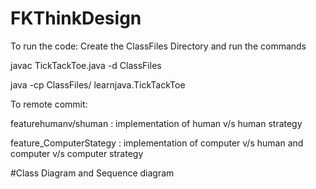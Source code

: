 # FKThinkDesign



To run the code:
Create the ClassFiles Directory
and run the commands


javac TickTackToe.java -d ClassFiles


java -cp ClassFiles/ learnjava.TickTackToe


To remote commit:

featurehumanv/shuman :  implementation of human v/s human strategy

feature_ComputerStategy :  implementation of computer v/s human  and computer v/s computer strategy



#Class Diagram and Sequence diagram 
